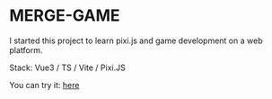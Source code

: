 # MERGE-GAME


I started this project to learn pixi.js and game development on a web platform.

Stack: Vue3 / TS / Vite / Pixi.JS

You can try it: [here](https://pancakephilarmonych.github.io/merge-game/)
